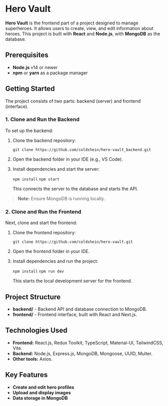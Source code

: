 
# Hero Vault

**Hero Vault** is the frontend part of a project designed to manage superheroes. It allows users to create, view, and edit information about heroes. This project is built with **React** and **Node.js**, with **MongoDB** as the database.

## Prerequisites

-   **Node.js** v14 or newer
-   **npm** or **yarn** as a package manager

## Getting Started

The project consists of two parts: backend (server) and frontend (interface).

### 1. Clone and Run the Backend

To set up the backend:

1.  Clone the backend repository:
    
    `git clone https://github.com/coldshein/hero-vault_backend.git` 
    
2.  Open the backend folder in your IDE (e.g., VS Code).
    
3.  Install dependencies and start the server:
    
    `npm install` `npm start` 
    
    This connects the server to the database and starts the API.
    

> **Note:** Ensure MongoDB is running locally.

### 2. Clone and Run the Frontend

Next, clone and start the frontend:

1.  Clone the frontend repository:
    
    `git clone https://github.com/coldshein/hero-vault.git` 
    
3.  Open the frontend folder in your IDE.
    
4.  Install dependencies and run the project:

    `npm install` `npm run dev` 
    
    This starts the local development server for the frontend.
    

## Project Structure

-   **backend/** - Backend API and database connection to MongoDB.
-   **frontend/** - Frontend interface, built with React and Next.js.

## Technologies Used

-   **Frontend:** React.js, Redux Toolkit, TypeScript, Material-UI, TailwindCSS, Vite.
-   **Backend:** Node.js, Express.js, MongoDB, Mongoose, UUID, Multer.
-   **Other tools:** Axios.

## Key Features

-   **Create and edit hero profiles**
-   **Upload and display images**
-   **Data storage in MongoDB**
